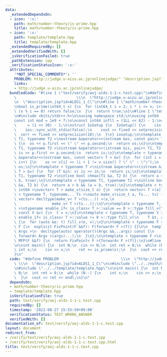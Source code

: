 ```yaml
---
data:
  _extendedDependsOn:
  - icon: ':x:'
    path: math/number-theory/is-prime.hpp
    title: math/number-theory/is-prime.hpp
  - icon: ':x:'
    path: template/template.hpp
    title: template/template.hpp
  _extendedRequiredBy: []
  _extendedVerifiedWith: []
  _isVerificationFailed: true
  _pathExtension: cpp
  _verificationStatusIcon: ':x:'
  attributes:
    '*NOT_SPECIAL_COMMENTS*': ''
    PROBLEM: http://judge.u-aizu.ac.jp/onlinejudge/" "description.jsp?id=ALDS1_1_C
    links:
    - http://judge.u-aizu.ac.jp/onlinejudge/
  bundledCode: "#line 1 \"test/verify/aoj-alds-1-1-c.test.cpp\"\n#define PROBLEM \
    \                           \\\n  \"http://judge.u-aizu.ac.jp/onlinejudge/\" \\\
    \n  \"description.jsp?id=ALDS1_1_C\"\n\n#line 1 \"math/number-theory/is-prime.hpp\"\
    \nbool is_prime(int64_t x) {\n  for (int64_t i = 2; i * i <= x; i++) {\n    if\
    \ (x % i == 0) return false;\n  }\n  return true;\n}\n#line 1 \"template/template.hpp\"\
    \n#include <bits/stdc++.h>\n\nusing namespace std;\n\nusing int64   = long long;\n\
    const int mod = 1e9 + 7;\n\nconst int64 infll = (1LL << 62) - 1;\nconst int inf\
    \     = (1 << 30) - 1;\n\nstruct IoSetup {\n  IoSetup() {\n    cin.tie(nullptr);\n\
    \    ios::sync_with_stdio(false);\n    cout << fixed << setprecision(10);\n  \
    \  cerr << fixed << setprecision(10);\n  }\n} iosetup;\n\ntemplate < typename\
    \ T1, typename T2 >\nostream &operator<<(ostream &os, const pair< T1, T2 > &p)\
    \ {\n  os << p.first << \" \" << p.second;\n  return os;\n}\n\ntemplate < typename\
    \ T1, typename T2 >\nistream &operator>>(istream &is, pair< T1, T2 > &p) {\n \
    \ is >> p.first >> p.second;\n  return is;\n}\n\ntemplate < typename T >\nostream\
    \ &operator<<(ostream &os, const vector< T > &v) {\n  for (int i = 0; i < (int)v.size();\
    \ i++) {\n    os << v[i] << (i + 1 != v.size() ? \" \" : \"\");\n  }\n  return\
    \ os;\n}\n\ntemplate < typename T >\nistream &operator>>(istream &is, vector<\
    \ T > &v) {\n  for (T &in: v) is >> in;\n  return is;\n}\n\ntemplate < typename\
    \ T1, typename T2 >\ninline bool chmax(T1 &a, T2 b) {\n  return a < b && (a =\
    \ b, true);\n}\n\ntemplate < typename T1, typename T2 >\ninline bool chmin(T1\
    \ &a, T2 b) {\n  return a > b && (a = b, true);\n}\n\ntemplate < typename T =\
    \ int64 >\nvector< T > make_v(size_t a) {\n  return vector< T >(a);\n}\n\ntemplate\
    \ < typename T, typename... Ts >\nauto make_v(size_t a, Ts... ts) {\n  return\
    \ vector< decltype(make_v< T >(ts...)) >(a,\n                                \
    \                make_v< T >(ts...));\n}\n\ntemplate < typename T, typename V\
    \ >\ntypename enable_if< is_class< T >::value == 0 >::type fill_v(\n    T &t,\
    \ const V &v) {\n  t = v;\n}\n\ntemplate < typename T, typename V >\ntypename\
    \ enable_if< is_class< T >::value != 0 >::type fill_v(\n    T &t, const V &v)\
    \ {\n  for (auto &e: t) fill_v(e, v);\n}\n\ntemplate < typename F >\nstruct FixPoint:\
    \ F {\n  explicit FixPoint(F &&f): F(forward< F >(f)) {}\n\n  template < typename...\
    \ Args >\n  decltype(auto) operator()(Args &&...args) const {\n    return F::operator()(*this,\
    \ forward< Args >(args)...);\n  }\n};\n\ntemplate < typename F >\ninline decltype(auto)\
    \ MFP(F &&f) {\n  return FixPoint< F >{forward< F >(f)};\n}\n#line 7 \"test/verify/aoj-alds-1-1-c.test.cpp\"\
    \n\nint main() {\n  int N;\n  cin >> N;\n  int ret = 0;\n  while (N--) {\n   \
    \ int x;\n    cin >> x;\n    ret += is_prime(x);\n  }\n  cout << ret << endl;\n\
    }\n"
  code: "#define PROBLEM                            \\\n  \"http://judge.u-aizu.ac.jp/onlinejudge/\"\
    \ \\\n  \"description.jsp?id=ALDS1_1_C\"\n\n#include \"../../math/number-theory/is-prime.hpp\"\
    \n#include \"../../template/template.hpp\"\n\nint main() {\n  int N;\n  cin >>\
    \ N;\n  int ret = 0;\n  while (N--) {\n    int x;\n    cin >> x;\n    ret += is_prime(x);\n\
    \  }\n  cout << ret << endl;\n}\n"
  dependsOn:
  - math/number-theory/is-prime.hpp
  - template/template.hpp
  isVerificationFile: true
  path: test/verify/aoj-alds-1-1-c.test.cpp
  requiredBy: []
  timestamp: '2022-08-27 15:55:50+09:00'
  verificationStatus: TEST_WRONG_ANSWER
  verifiedWith: []
documentation_of: test/verify/aoj-alds-1-1-c.test.cpp
layout: document
redirect_from:
- /verify/test/verify/aoj-alds-1-1-c.test.cpp
- /verify/test/verify/aoj-alds-1-1-c.test.cpp.html
title: test/verify/aoj-alds-1-1-c.test.cpp
---
```

